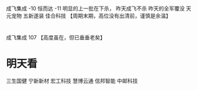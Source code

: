 #
成飞集成 -10
恒而达 -11
明显的上一批在下杀， 
昨天成飞不杀
昨天的全军覆没
    天元宠物
    五新遂装
    佳合科技
【周期末期，高位没有出清前，谨慎是余温】

# 
成飞集成 107 【高度虽在，但已垂垂老矣】

# 明天看
三生国健 
宁新新材
宏工科技
慧博云通
信邦智能
中邮科技